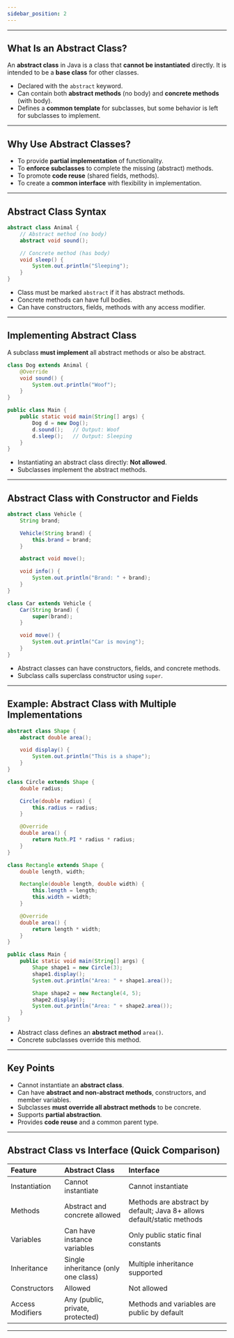 ```yaml
---
sidebar_position: 2
---
```

***

## What Is an Abstract Class?

An **abstract class** in Java is a class that **cannot be instantiated** directly. It is intended to be a **base class** for other classes.

- Declared with the `abstract` keyword.
- Can contain both **abstract methods** (no body) and **concrete methods** (with body).
- Defines a **common template** for subclasses, but some behavior is left for subclasses to implement.

***

## Why Use Abstract Classes?

- To provide **partial implementation** of functionality.
- To **enforce subclasses** to complete the missing (abstract) methods.
- To promote **code reuse** (shared fields, methods).
- To create a **common interface** with flexibility in implementation.

***

## Abstract Class Syntax

```java
abstract class Animal {
    // Abstract method (no body)
    abstract void sound();

    // Concrete method (has body)
    void sleep() {
        System.out.println("Sleeping");
    }
}
```

- Class must be marked `abstract` if it has abstract methods.
- Concrete methods can have full bodies.
- Can have constructors, fields, methods with any access modifier.

***

## Implementing Abstract Class

A subclass **must implement** all abstract methods or also be abstract.

```java
class Dog extends Animal {
    @Override
    void sound() {
        System.out.println("Woof");
    }
}

public class Main {
    public static void main(String[] args) {
        Dog d = new Dog();
        d.sound();   // Output: Woof
        d.sleep();   // Output: Sleeping
    }
}
```

- Instantiating an abstract class directly: **Not allowed**.
- Subclasses implement the abstract methods.

***

## Abstract Class with Constructor and Fields

```java
abstract class Vehicle {
    String brand;

    Vehicle(String brand) {
        this.brand = brand;
    }

    abstract void move();

    void info() {
        System.out.println("Brand: " + brand);
    }
}

class Car extends Vehicle {
    Car(String brand) {
        super(brand);
    }

    void move() {
        System.out.println("Car is moving");
    }
}
```

- Abstract classes can have constructors, fields, and concrete methods.
- Subclass calls superclass constructor using `super`.

***

## Example: Abstract Class with Multiple Implementations

```java
abstract class Shape {
    abstract double area();

    void display() {
        System.out.println("This is a shape");
    }
}

class Circle extends Shape {
    double radius;

    Circle(double radius) {
        this.radius = radius;
    }

    @Override
    double area() {
        return Math.PI * radius * radius;
    }
}

class Rectangle extends Shape {
    double length, width;

    Rectangle(double length, double width) {
        this.length = length;
        this.width = width;
    }

    @Override
    double area() {
        return length * width;
    }
}

public class Main {
    public static void main(String[] args) {
        Shape shape1 = new Circle(3);
        shape1.display();
        System.out.println("Area: " + shape1.area());

        Shape shape2 = new Rectangle(4, 5);
        shape2.display();
        System.out.println("Area: " + shape2.area());
    }
}
```

- Abstract class defines an **abstract method** `area()`.
- Concrete subclasses override this method.

***

## Key Points

- Cannot instantiate an **abstract class**.
- Can have **abstract and non-abstract methods**, constructors, and member variables.
- Subclasses **must override all abstract methods** to be concrete.
- Supports **partial abstraction**.
- Provides **code reuse** and a common parent type.

***

## Abstract Class vs Interface (Quick Comparison)

| Feature | Abstract Class | Interface |
| :-- | :-- | :-- |
| Instantiation | Cannot instantiate | Cannot instantiate |
| Methods | Abstract and concrete allowed | Methods are abstract by default; Java 8+ allows default/static methods |
| Variables | Can have instance variables | Only public static final constants |
| Inheritance | Single inheritance (only one class) | Multiple inheritance supported |
| Constructors | Allowed | Not allowed |
| Access Modifiers | Any (public, private, protected) | Methods and variables are public by default |


***
